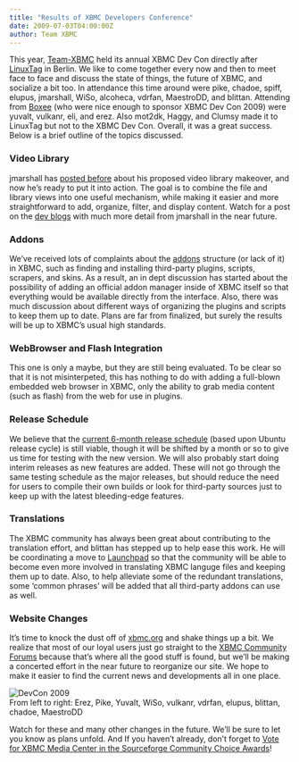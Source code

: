 ```yaml
---
title: "Results of XBMC Developers Conference"
date: 2009-07-03T04:00:00Z
author: Team XBMC
---
```


This year, [Team-XBMC](/about/team) held its annual XBMC Dev Con directly after [LinuxTag](/xbmc-will-have-a-booth-at-linuxtag-2009-in-berlin) in Berlin. We like to come together every now and then to meet face to face and discuss the state of things, the future of XBMC, and socialize a bit too. In attendance this time around were pike, chadoe, spiff, elupus, jmarshall, WiSo, alcoheca, vdrfan, MaestroDD, and blittan. Attending from [Boxee](https://en.wikipedia.org/wiki/Boxee) (who were nice enough to sponsor XBMC Dev Con 2009) were yuvalt, vulkanr, eli, and erez. Also mot2dk, Haggy, and Clumsy made it to LinuxTag but not to the XBMC Dev Con. Overall, it was a great success. Below is a brief outline of the topics discussed.

### Video Library

jmarshall has [posted before](/article/video-library-redesign-do-you-use-actorsgenres-nodes) about his proposed video library makeover, and now he’s ready to put it into action. The goal is to combine the file and library views into one useful mechanism, while making it easier and more straightforward to add, organize, filter, and display content. Watch for a post on the [dev blogs](/devblogs) with much more detail from jmarshall in the near future.

### Addons

We’ve received lots of complaints about the [addons](https://kodi.wiki/view/Add-ons) structure (or lack of it) in XBMC, such as finding and installing third-party plugins, scripts, scrapers, and skins. As a result, an in dept discussion has started about the possibility of adding an official addon manager inside of XBMC itself so that everything would be available directly from the interface. Also, there was much discussion about different ways of organizing the plugins and scripts to keep them up to date. Plans are far from finalized, but surely the results will be up to XBMC’s usual high standards.

### WebBrowser and Flash Integration

This one is only a maybe, but they are still being evaluated. To be clear so that it is not misinterpeted, this has nothing to do with adding a full-blown embedded web browser in XBMC, only the ability to grab media content (such as flash) from the web for use in plugins.

### Release Schedule

We believe that the [current 6-month release schedule](/article/xbmc-future-versioning-and-codenames) (based upon Ubuntu release cycle) is still viable, though it will be shifted by a month or so to give us time for testing with the new version. We will also probably start doing interim releases as new features are added. These will not go through the same testing schedule as the major releases, but should reduce the need for users to compile their own builds or look for third-party sources just to keep up with the latest bleeding-edge features.

### Translations

The XBMC community has always been great about contributing to the translation effort, and blittan has stepped up to help ease this work. He will be coordinating a move to [Launchpad](https://launchpad.net/+tour/translation) so that the community will be able to become even more involved in translating XBMC languge files and keeping them up to date. Also, to help alleviate some of the redundant translations, some ‘common phrases’ will be added that all third-party addons can use as well.

### Website Changes

It’s time to knock the dust off of [xbmc.org](https://kodi.wiki/view/Main_Page) and shake things up a bit. We realize that most of our loyal users just go straight to the [XBMC Community Forums](https://forum.kodi.tv/) because that’s where all the good stuff is found, but we’ll be making a concerted effort in the near future to reorganize our site. We hope to make it easier to find the current news and developments all in one place.

![DevCon 2009](https://kodi.tv/files/devcon2009small.jpeg)  
 From left to right: Erez, Pike, Yuvalt, WiSo, vulkanr, vdrfan, elupus, blittan, chadoe, MaestroDD

Watch for these and many other changes in the future. We’ll be sure to let you know as plans unfold. And If you haven’t already, don’t forget to [Vote for XBMC Media Center in the Sourceforge Community Choice Awards](https://sourceforge.net/community/cca09/vote/?f=459)!

